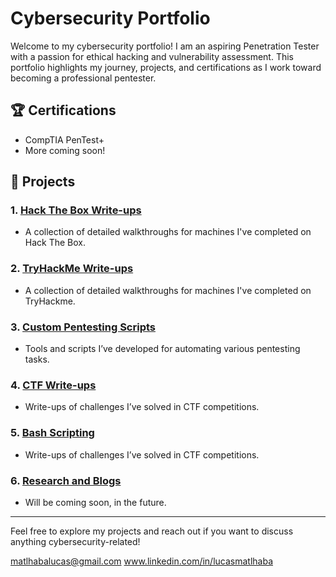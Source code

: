 # Cybersecurity Portfolio

Welcome to my cybersecurity portfolio! I am an aspiring Penetration Tester with a passion for ethical hacking and vulnerability assessment. This portfolio highlights my journey, projects, and certifications as I work toward becoming a professional pentester.

## 🏆 **Certifications**
- CompTIA PenTest+
- More coming soon!

## 🔨 **Projects**

### 1. [Hack The Box Write-ups](https://github.com/yourusername/HTB_Writeups)
- A collection of detailed walkthroughs for machines I've completed on Hack The Box.

### 2. [TryHackMe Write-ups](https://github.com/yourusername/HTB_Writeups)
- A collection of detailed walkthroughs for machines I've completed on TryHackme.

### 3. [Custom Pentesting Scripts](https://github.com/yourusername/Pentesting_Scripts)
- Tools and scripts I’ve developed for automating various pentesting tasks.

### 4. [CTF Write-ups](https://github.com/yourusername/CTF_Writeups)
- Write-ups of challenges I’ve solved in CTF competitions.

### 5. [Bash Scripting](https://github.com/yourusername/CTF_Writeups)
- Write-ups of challenges I’ve solved in CTF competitions.

### 6. [Research and Blogs](https://github.com/yourusername/Cybersec_Research)
- Will be coming soon, in the future.

---

Feel free to explore my projects and reach out if you want to discuss anything cybersecurity-related!

matlhabalucas@gmail.com
www.linkedin.com/in/lucasmatlhaba

